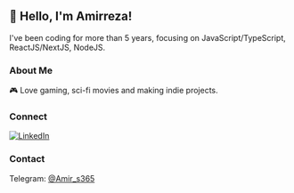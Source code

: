 ## 👋 Hello, I'm Amirreza!

I've been coding for more than 5 years, focusing on JavaScript/TypeScript, ReactJS/NextJS, NodeJS.

### About Me

🎮 Love gaming, sci-fi movies and making indie projects.

### Connect

[![LinkedIn](https://img.shields.io/badge/LinkedIn--blue?style=for-the-badge&logo=linkedin&link=https://www.linkedin.com/in/amirreza-salimi-884b4517a/&logoColor=white)](https://www.linkedin.com/in/amirreza-salimi-884b4517a/)

### Contact

Telegram: [@Amir_s365](https://t.me/amir_s365/)
